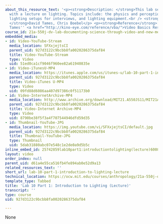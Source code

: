 ```yaml
---
about_this_resource_text: '<p><strong>Description: </strong>This lab session begins
  with a lecture on lighting. Topics include: the physics and perception of light,
  lighting setups for interviews, and lighting equipment.<br /> <strong>Instructor:
  </strong>David Tames, Chris Boebel</p> <p><strong>Reference</strong>: From David
  Tames'' <a href="http://kino-eye.com/reference/vba/">Video Basics Resource Page</a>.</p>'
course_id: 21a-550j-dv-lab-documenting-science-through-video-and-new-media-fall-2012
embedded_media:
- id: Video-YouTube-Stream
  media_location: SFXxjejtsCI
  parent_uid: 927d3122c9bcbb8fa0020286375daf84
  title: Video-YouTube-Stream
  type: Video
  uid: 51ed0ca1cf9046f960ee82a61940835e
- id: Video-iTunesU-MP4
  media_location: https://itunes.apple.com/us/itunes-u/lab-10-part-1-introduction/id730948473?i=169384739
  parent_uid: 927d3122c9bcbb8fa0020286375daf84
  title: Video-iTunes U-MP4
  type: Video
  uid: 09fd88d6086aa407d97386c0f51173b0
- id: Video-InternetArchive-MP4
  media_location: http://www.archive.org/download/MIT21.A550JS11/MIT21A_550JS11_lab10_1_300k.mp4
  parent_uid: 927d3122c9bcbb8fa0020286375daf84
  title: Video-Internet Archive-MP4
  type: Video
  uid: 8790be38f5f3a4f707544946dfd59d35
- id: Thumbnail-YouTube-JPG
  media_location: https://img.youtube.com/vi/SFXxjejtsCI/default.jpg
  parent_uid: 927d3122c9bcbb8fa0020286375daf84
  title: Thumbnail-YouTube-JPG
  type: Thumbnail
  uid: 5dab31880abc07e548c1e2de0a9d5b5c
inline_embed_id: 25742859lab10part1:introductiontolighting(lecture)60087435
layout: video
order_index: null
parent_uid: d61a4e55ca516fb4fe894ab0e52d9a13
related_resources_text: ''
short_url: lab-10-part-1-introduction-to-lighting-lecture
technical_location: https://ocw.mit.edu/courses/anthropology/21a-550j-dv-lab-documenting-science-through-video-and-new-media-fall-2012/lecture-and-lab-videos/lab-10-part-1-introduction-to-lighting-lecture
template_type: Tabbed
title: 'Lab 10 Part 1: Introduction to Lighting (Lecture)'
transcript: ''
type: course
uid: 927d3122c9bcbb8fa0020286375daf84

---
```

None